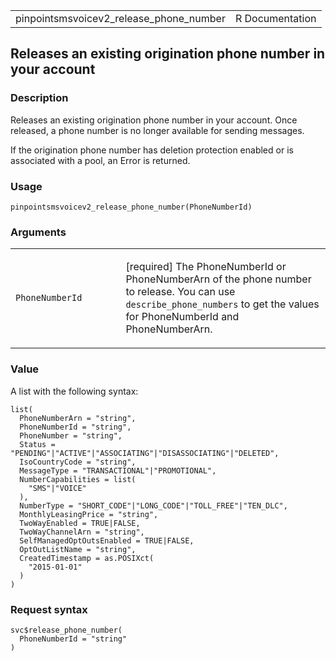 <table style="width: 100%;">
<tbody>
<tr class="odd">
<td>pinpointsmsvoicev2_release_phone_number</td>
<td style="text-align: right;">R Documentation</td>
</tr>
</tbody>
</table>

## Releases an existing origination phone number in your account

### Description

Releases an existing origination phone number in your account. Once
released, a phone number is no longer available for sending messages.

If the origination phone number has deletion protection enabled or is
associated with a pool, an Error is returned.

### Usage

    pinpointsmsvoicev2_release_phone_number(PhoneNumberId)

### Arguments

<table>
<colgroup>
<col style="width: 35%" />
<col style="width: 65%" />
</colgroup>
<tbody>
<tr class="odd">
<td><code
id="pinpointsmsvoicev2_release_phone_number_:_PhoneNumberId">PhoneNumberId</code></td>
<td><p>[required] The PhoneNumberId or PhoneNumberArn of the phone
number to release. You can use <code>describe_phone_numbers</code> to
get the values for PhoneNumberId and PhoneNumberArn.</p></td>
</tr>
</tbody>
</table>

### Value

A list with the following syntax:

    list(
      PhoneNumberArn = "string",
      PhoneNumberId = "string",
      PhoneNumber = "string",
      Status = "PENDING"|"ACTIVE"|"ASSOCIATING"|"DISASSOCIATING"|"DELETED",
      IsoCountryCode = "string",
      MessageType = "TRANSACTIONAL"|"PROMOTIONAL",
      NumberCapabilities = list(
        "SMS"|"VOICE"
      ),
      NumberType = "SHORT_CODE"|"LONG_CODE"|"TOLL_FREE"|"TEN_DLC",
      MonthlyLeasingPrice = "string",
      TwoWayEnabled = TRUE|FALSE,
      TwoWayChannelArn = "string",
      SelfManagedOptOutsEnabled = TRUE|FALSE,
      OptOutListName = "string",
      CreatedTimestamp = as.POSIXct(
        "2015-01-01"
      )
    )

### Request syntax

    svc$release_phone_number(
      PhoneNumberId = "string"
    )

